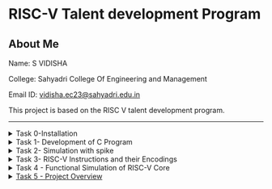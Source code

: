 # RISC-V Talent development Program

## About Me
Name: S VIDISHA

College: Sahyadri College Of Engineering and Management

Email ID: vidisha.ec23@sahyadri.edu.in

This project is based on the RISC V talent development program.
***
<details>
  <summary>Task 0-Installation</summary>
</details>
<details>
<summary>
  Task 1- Development of C Program
</summary>

### Step 1: Fire up the Terminal
```bash
vsduser@vsduser-VirtualBox:~$
```

### Step 2: Direction to home 
```bash
cd
```

### Step 3: Open leafpad
```
leafpad sum1ton.c &
```

### Step 4: Write the code
```c
#include<stdio.h>
int main() {
int i,sum=0,n=100;
for(i=1;i<=n;i++) {
sum += i;
}
printf("Sum of numbers from 1 to %d is %d",n,sum);
return 0;
}
```

### Step 5: compile and run the code
```bash
gcc sum1ton.c
./a.out
```
![./a.out](https://github.com/svidisha-sahyadri-ece/RISC-V/blob/a9a64d642f8114aba339ff1b65eff1dd96f5016b/riscv%20task1/riscv%20task1(sum1ton).png?raw=true)

### Step 6: compile the program in Assembly
```bash
riscv64-unknown-elf-gcc -O1 -mabi=lp64 -march=rv64i -o sum1ton.o sum1ton.c
```

### Step 7: Disassemble  the sum1ton.o object file and enable easy scrolling
```bash
riscv64-unknown-elf-objdump -d sum1ton.o
riscv64-unknown-elf-objdump -d sum1ton.o | less
```

### Step 8: Search for the main section
```bash
/main
```

### Step 9: Compare the results with optimizations (-o1 and ofast)
```bash
riscv64-unknown-elf-gcc -O1 -mabi=lp64 -march=rv64i -o sum1ton.o sum1ton.c
riscv64-unknown-elf-gcc -Ofast -mabi=lp64 -march=rv64i -o sum1ton.o sum1ton.c
```
![o1](https://github.com/svidisha-sahyadri-ece/RISC-V/blob/25a3f2c6fefe88f40845cd8ead96d9261242dad4/riscv%20task1/riscv%20task1(o1).png?raw=true)
![ofast](https://github.com/svidisha-sahyadri-ece/RISC-V/blob/4da56089c29554c787638785a601053e4bcdb792/riscv%20task1/riscv%20task1(ofast).png?raw=true)
</details>
<details>
<summary> Task 2- Simulation with spike</summary>
<hr> 
Test Spike by running a sample program (e.g. factorial.c) using both gcc compiler and RISC-V compiler and confirm that both the compilers generates same output

### Step 1: Compile and run the program in riscv using spike
```bash
spike pk factorial.o
```
![spike pk factorial.o](https://github.com/svidisha-sahyadri-ece/RISC-V/blob/71885a4a4432fa4460bd5cad79bfebe032704a57/riscv%20task2/riscv%20task2%20spike.png?raw=true)

### Step 2: Compile with the optimization level Ofast
```bash
riscv64-unknown-elf-gcc -Ofast -mabi=lp64 -march=rv64i -o factorial.o factorial.c
```
![ofast](https://github.com/svidisha-sahyadri-ece/RISC-V/blob/c10220a6e5c3860fa788bd6f9c167d3caa478bd6/riscv%20task2/riscv%20task2(ofast).png?raw=true)

### Step 3: Generate an object dump
```bash
riscv64-unknown-elf-objdump -d factorial.o | less
```

### Step 4: Run the program with Spike debugger
```bash
spike -d pk factorial.o
```
![spike debug](https://github.com/svidisha-sahyadri-ece/RISC-V/blob/32002c59a82fd30363c7afccc572cbbbb0aa2b0f/riscv%20task2/riscv%20task2%20spike(debug).png?raw=true)


  
</details>

<details>
<summary> Task 3- RISC-V Instructions and their Encodings</summary>

## 15 Unique RISC-V Instructions and thier 32- Bit encodings:

## RISC-V instructions and thier Encodings

**auipc a5,0xffff0**
- Type: U-Type
- Binary Encoding: 11111111111111110000011110010111

**addi a5,a5,-176**
- Type: I-Type
- Binary Encoding: 11110101000001111000011110010011

**beqz a5,100c8**
- Type: B-Type
- Binary Encoding: 00000000000001111000100001100011

**auipc a0,0x0**
- Type: U-Type
- Binary Encoding: 00000000000000000000010100010111

**addi a0,a0,424**
- Type: I-Type
- Binary Encoding: 00010100100001010000010100010011

**j 1021c**
- Type: J-Type
- Binary Encoding: 00010101100000000000000001101111

**ret**
- Type: I-Type
- Binary Encoding: 00000000000000001000000001100111

**auipc gp,0x13**
- Type: U-Type
- Binary Encoding: 00000000000000010011000110010111

**addi gp,gp,-1732**
- Type: I-Type
- Binary Encoding: 10010011110000011000000110010011

**addi a0,gp,1904**
- Type: I-Type
- Binary Encoding: 01110111000000011000010100010011

**auipc a2,0x13**
- Type: U-Type
- Binary Encoding: 00000000000000010011011000010111

**addi a2,a2,304**
- Type: I-Type
- Binary Encoding: 00010011000001100000011000010011

**sub a2,a2,a0**
- Type: R-Type
- Binary Encoding: 01000000001001100000011000110011

**li a1,0**
- Type: I-Type
- Binary Encoding: 00000000000000000000010110010011

**jal ra,10354**
- Type: J-Type
- Binary Encoding: 00100110110000000000000011101111


</details>
<details>
  <summary>Task 4 - Functional Simulation of RISC-V Core</summary>
  
  ### Step 1: Create a directory

  ### Step 2: Create the verilog files using touch command

  ### Step 3: locate the Files created and paste the code from <a href="https://github.com/vinayrayapati/rv32i/blob/main/?> repo</a>
  Get the Verilog netlist from <a href="https://github.com/vinayrayapati/rv32i/blob/main/iiitb_rv32i.v">RISC-V Core Verilog Netlist.</a>
  Get the testbench from<a href="https://github.com/vinayrayapati/rv32i/blob/main/iiitb_rv32i_tb.v">Testbench for RISC-V Core.

  ### Step 4: Compile the Files

  ### Step 5: Run the Files

  ### Step 6: Open the Files in GTKWave 

  ### Step 7: Add signals to GTKWave
</details>

<details>
  <summary> Task 5 - Project Overview</summary>

  ## RISC-V Based Temperature and Humidity Monitor

  A simple project using RISC-V board to measure and display temperature and humidity using a DHT11 sensor and an OLED display.

  ## Features

  - Real-time temperature and Humidity display
  - Low power consumption
  - can be expanded for IOT applications

### Components Required

- RISC-V Board (e.g., sipeed Longan Nano / HiFive1)
- DHT11 Temperature and Humidity Sensor (SSD1306, I2C)
- 0.96 OLED Display 
- Jumper Wires
- 5V Power Supply (USB or Battery)

### Circuit 

![](https://github.com/svidisha-sahyadri-ece/RISC-V/blob/dedc2febbef1254da9d903c538b8ba25f91c6495/riscv%20task5/Temperature%20and%20Humidity%20Monitor.png?raw=true)

## Pin Details

| Component | Pin on RISC-V  Board | Pin on component | Description |
|----------|-----------------------|------------------|--------------|
| DHT11 Sensor | 3.3V | VCC | Power |
|              | GND | GND | Ground |
|              | PC0 | Data | Data Signal |
| OLED Display | 3.3V | VCC | Power |
|               | GND | GND | Ground |
|               | PC4 | SDA | I2C Data|
|               | PC5 | SCL | I2C Clock |



  


  
</details>

